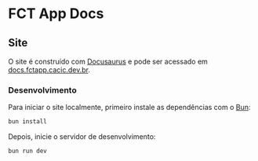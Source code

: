 # FCT App Docs

## Site

O site é construído com [Docusaurus](https://docusaurus.io/) e pode ser acessado em [docs.fctapp.cacic.dev.br](https://docs.fctapp.cacic.dev.br).

### Desenvolvimento

Para iniciar o site localmente, primeiro instale as dependências com o [Bun](https://bun.sh/):

```bash
bun install
```

Depois, inicie o servidor de desenvolvimento:

```bash
bun run dev
```
